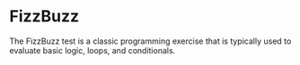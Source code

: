 # FizzBuzz
The FizzBuzz test is a classic programming exercise that is typically used to evaluate basic logic, loops, and conditionals.
